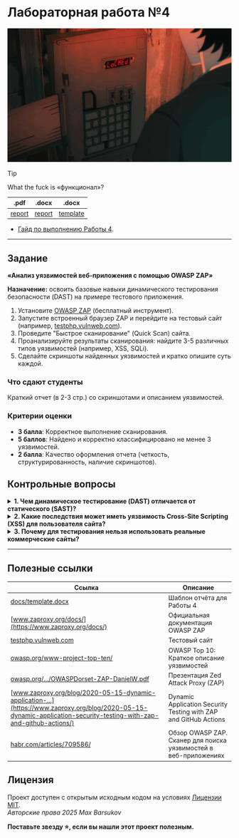 # Лабораторная работа №4

<img alt="yutaro-kuruse" src="https://github.com/maxbarsukov/itmo/blob/master/.docs/yutaro-kuruse.gif" height="300">

> [!TIP]
> What the fuck is «функционал»?

|.pdf|.docx|.docx|
|-|-|-|
| [report](./docs/report.pdf) | [report](./docs/report.docx) | [template](./docs/template.docx) |

- [Гайд по выполнению Работы 4](./guide/README.md).

---

## Задание

**«Анализ уязвимостей веб-приложения с помощью OWASP ZAP»**

**Назначение:** освоить базовые навыки динамического тестирования безопасности (DAST) на примере тестового приложения.

1. Установите [OWASP ZAP](https://www.zaproxy.org/) (бесплатный инструмент).
2. Запустите встроенный браузер ZAP и перейдите на тестовый сайт (например, [testphp.vulnweb.com](http://testphp.vulnweb.com/)).
3. Проведите "Быстрое сканирование" (Quick Scan) сайта.
4. Проанализируйте результаты сканирования: найдите 3-5 различных типов уязвимостей (например, XSS, SQLi).
5. Сделайте скриншоты найденных уязвимостей и кратко опишите суть каждой.

### Что сдают студенты

Краткий отчет (в 2-3 стр.) со скриншотами и описанием уязвимостей.

### Критерии оценки

- **3 балла**: Корректное выполнение сканирования.
- **5 баллов**: Найдено и корректно классифицировано не менее 3 уязвимостей.
- **2 балла**: Качество оформления отчета (четкость, структурированность, наличие скриншотов).

## Контрольные вопросы

<details>
  <summary><b>1. Чем динамическое тестирование (DAST) отличается от статического (SAST)?</b></summary>

  <br>

  **DAST (Dynamic Application Security Testing)** и **SAST (Static Application Security Testing)** — это два подхода к тестированию безопасности приложений, которые принципиально отличаются по времени проведения, объекту анализа и методу.

| Критерий | **DAST** | **SAST** |
| :--- | :--- | :--- |
| **Время проведения** | Тестирование работающего приложения (на этапе тестирования или в рантайме). | Анализ исходного кода, байт-кода или бинарных файлов до запуска приложения (на этапе разработки). |
| **Объект анализа** | Работающее приложение "снаружи" (black-box). Анализируются HTTP-запросы и ответы, поведение приложения. | Исходный код или скомпилированные артефакты "изнутри" (white-box). |
| **Найденные уязвимости** | Обнаруживает runtime-проблемы: XSS, SQLi, CSRF, проблемы аутентификации и авторизации, misconfiguration сервера. | Обнаруживает flaws в коде: SQL-инъекции, XSS, ошибки буфера, утечки памяти, проблемы с валидацией входных данных. |
| **Основное преимущество** | Не зависит от языка программирования. Находит уязвимости, проявляющиеся только в работающей системе. | Находит дефекты на ранних стадиях (Shift Left), что дешевле и быстрее для исправления. Указывает точное место в коде. |
| **Основной недостаток** | Не указывает на точное место ошибки в коде. Проводится на поздних стадиях. Может пропускать логические уязвимости. | Может выдавать ложные срабатывания (false positives). Зависит от языка и фреймворка. Не находит проблем, связанных с конфигурацией среды. |

**Ключевое отличие:** DAST тестирует приложение извне, в процессе его работы, имитируя действия злоумышленника, а SAST анализирует код изнутри, не запуская его.

</details>
<details>
  <summary><b>2. Какие последствия может иметь уязвимость Cross-Site Scripting (XSS) для пользователя сайта?</b></summary>

  <br>

  Уязвимость Cross-Site Scripting (XSS) позволяет злоумышленнику внедрить и выполнить вредоносный JavaScript-код в контексте браузера жертвы (пользователя уязвимого сайта). Последствия для пользователя могут быть крайне серьезными:

1.  **Кража учетных данных и куки-файлов:** Злоумышленник может украсть cookie сессии пользователя, что позволяет ему войти в аккаунт жертвы без логина и пароля (угон сессии).
2.  **Кража конфиденциальных данных:** Вредоносный скрипт может перехватить и отправить злоумышленнику любые данные, которые видит или вводит пользователь на странице: логины, пароли, банковские реквизиты, персональную информацию.
3.  **Подмена содержимого (Defacement):** Скрипт может изменить внешний вид или содержимое страницы, чтобы обмануть пользователя, например, показать фальшивую форму ввода пароля.
4.  **Кейлоггинг:** Скрипт может отслеживать и перехватывать все нажатия клавиш пользователя на зараженной странице.
5.  **Перенаправление на фишинговые или вредоносные сайты:** Пользователь может быть автоматически перенаправлен на сайт, созданный для мошенничества или распространения malware.
6.  **Выполнение действий от имени пользователя:** Если пользователь аутентифицирован, скрипт может от его имени совершать любые действия на сайте: публиковать сообщения, изменять настройки профиля, совершать финансовые операции (если уязвима страница перевода денег).

Таким образом, XSS-атака напрямую нарушает конфиденциальность, целостность и безопасность данных пользователя.

</details>
<details>
  <summary><b>3. Почему для тестирования нельзя использовать реальные коммерческие сайты?</b></summary>

  <br>

  Использование инструментов для тестирования на проникновение, таких как OWASP ZAP, против реальных коммерческих сайтов без явного разрешения их владельцев **строго запрещено и является незаконным** по нескольким ключевым причинам:

1.  **Незаконность:** Такие действия подпадают под статьи Уголовного кодекса РФ (например, ст. 272 "Неправомерный доступ к компьютерной информации") и аналогичные законы в других странах. Это киберпреступление, даже если цель — обучение.
2.  **Нарушение соглашений:** Большинство сайтов имеют Terms of Service (Пользовательское соглашение), которое прямо запрещает проведение любых форм сканирования уязвимостей и атак.
3.  **Риск причинения вреда:**
    *   **Отказ в обслуживании (DoS):** Активное сканирование создает высокую нагрузку на сервер и может привести к его замедлению или полному отказу, что нанесет финансовый ущерб бизнесу.
    *   **Повреждение данных:** Автоматизированные тесты (например, SQL-инъекции) могут случайно изменить или удалить критически важные данные в базе данных.
4.  **Юридические последствия:** Владелец сайта может зафиксировать попытку взлома, определить IP-адрес сканирования и инициировать судебное разбирательство против исполнителя или его организации/университета.
5.  **Этические соображения:** Проводить тестирование безопасности без разрешения — это неэтично. Это вторжение в частную собственность.

**Правильный подход:** Для обучения и тестирования необходимо использовать специально предназначенные для этого **тестовые полигоны** (как `http://testphp.vulnweb.com`), развертывать собственные уязвимые приложения (например, OWASP Juice Shop, DVWA, bWAPP) или получать **письменное разрешение** на тестирование от владельца веб-ресурса (например, в рамках программ Bug Bounty).

</details>

---

## Полезные ссылки

| Ссылка | Описание |
| --- | --- |
| [docs/template.docx](./docs/template.docx) | Шаблон отчёта для Работы 4 |
| [www.zaproxy.org/docs/](https://www.zaproxy.org/docs/) | Официальная документация OWASP ZAP |
| [testphp.vulnweb.com](http://testphp.vulnweb.com/) | Тестовый сайт |
| [owasp.org/www-project-top-ten/](https://owasp.org/www-project-top-ten/) | OWASP Top 10: Краткое описание уязвимостей |
| [owasp.org/.../OWASPDorset-ZAP-DanielW.pdf](https://owasp.org/www-chapter-dorset/assets/presentations/2020-01/20200120-OWASPDorset-ZAP-DanielW.pdf) | Презентация Zed Attack Proxy (ZAP) |
| [www.zaproxy.org/blog/2020-05-15-dynamic-application-...](https://www.zaproxy.org/blog/2020-05-15-dynamic-application-security-testing-with-zap-and-github-actions/) | Dynamic Application Security Testing with ZAP and GitHub Actions |
| [habr.com/articles/709586/](https://habr.com/ru/companies/first/articles/709586/) | Обзор OWASP ZAP. Сканер для поиска уязвимостей в веб-приложениях |

## Лицензия <a name="license"></a>

Проект доступен с открытым исходным кодом на условиях [Лицензии MIT](https://opensource.org/licenses/MIT). \
*Авторские права 2025 Max Barsukov*

**Поставьте звезду :star:, если вы нашли этот проект полезным.**
